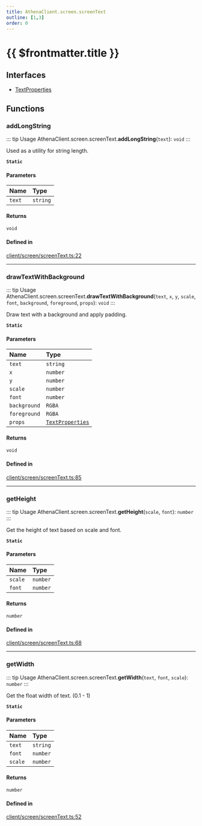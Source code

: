 ```yaml
---
title: AthenaClient.screen.screenText
outline: [1,3]
order: 0
---
```


# {{ $frontmatter.title }}


## Interfaces

- [TextProperties](../interfaces/client_screen_screenText_TextProperties.md)

## Functions

### addLongString

::: tip Usage
AthenaClient.screen.screenText.**addLongString**(`text`): `void`
:::

Used as a utility for string length.

**`Static`**

#### Parameters

| Name | Type |
| :------ | :------ |
| `text` | `string` |

#### Returns

`void`

#### Defined in

[client/screen/screenText.ts:22](https://github.com/Stuyk/altv-athena/blob/9c5aa90/src/core/client/screen/screenText.ts#L22)

___

### drawTextWithBackground

::: tip Usage
AthenaClient.screen.screenText.**drawTextWithBackground**(`text`, `x`, `y`, `scale`, `font`, `background`, `foreground`, `props`): `void`
:::

Draw text with a background and apply padding.

**`Static`**

#### Parameters

| Name | Type |
| :------ | :------ |
| `text` | `string` |
| `x` | `number` |
| `y` | `number` |
| `scale` | `number` |
| `font` | `number` |
| `background` | `RGBA` |
| `foreground` | `RGBA` |
| `props` | [`TextProperties`](../interfaces/client_screen_screenText_TextProperties.md) |

#### Returns

`void`

#### Defined in

[client/screen/screenText.ts:85](https://github.com/Stuyk/altv-athena/blob/9c5aa90/src/core/client/screen/screenText.ts#L85)

___

### getHeight

::: tip Usage
AthenaClient.screen.screenText.**getHeight**(`scale`, `font`): `number`
:::

Get the height of text based on scale and font.

**`Static`**

#### Parameters

| Name | Type |
| :------ | :------ |
| `scale` | `number` |
| `font` | `number` |

#### Returns

`number`

#### Defined in

[client/screen/screenText.ts:68](https://github.com/Stuyk/altv-athena/blob/9c5aa90/src/core/client/screen/screenText.ts#L68)

___

### getWidth

::: tip Usage
AthenaClient.screen.screenText.**getWidth**(`text`, `font`, `scale`): `number`
:::

Get the float width of text. (0.1 - 1)

**`Static`**

#### Parameters

| Name | Type |
| :------ | :------ |
| `text` | `string` |
| `font` | `number` |
| `scale` | `number` |

#### Returns

`number`

#### Defined in

[client/screen/screenText.ts:52](https://github.com/Stuyk/altv-athena/blob/9c5aa90/src/core/client/screen/screenText.ts#L52)
